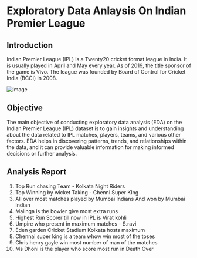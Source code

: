 # Exploratory Data Anlaysis  On Indian Premier League
## Introduction
Indian Premier League (IPL) is a Twenty20 cricket format league in India. It is usually played in April and May every year. As of 2019, the title sponsor of the game is Vivo. The league was founded by Board of Control for Cricket India (BCCI) in 2008.

![image](https://github.com/AnniAgra786/Exploratory-Data-Analysis-On-IPL-Statistics/assets/109506450/6df83bee-e5a3-489e-bf0a-ccd6433ab759)
## Objective
The main objective of conducting exploratory data analysis (EDA) on the Indian Premier League (IPL) dataset is to gain insights and understanding about the data related to IPL matches, players, teams, and various other factors. EDA helps in discovering patterns, trends, and relationships within the data, and it can provide valuable information for making informed decisions or further analysis.





## Analysis Report
1. Top Run chasing Team - Kolkata Night Riders
2. Top Winning by wicket Taking - Chenni Super KIng
3. All over most matches played by Mumbai Indians And won by Mumbai Indian
4. Malinga is the bowler give most extra runs
5. Highest Run Scorer till now in IPL is Virat kohli
6. Umpire who present in maximum matches - S.ravi
7. Eden garden Cricket Stadium Kolkata hosts maximum
8. Chennai super king is a team whow win most of the toses
9. Chris henry gayle win most number of man of the matches
10. Ms Dhoni is the player who score most run in Death Over
